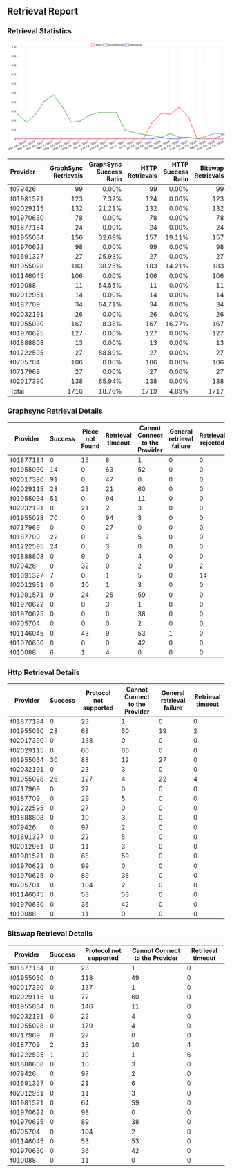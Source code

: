 ## Retrieval Report
### Retrieval Statistics
<img src="https://raw.githubusercontent.com/data-preservation-programs/filplus-checker-assets/main/filecoin-project/filecoin-plus-large-datasets/issues/1534/1695391201004.png"/>

| Provider  | GraphSync Retrievals | GraphSync Success Ratio | HTTP Retrievals | HTTP Success Ratio | Bitswap Retrievals | Bitswap Success Ratio |
| :-------- | -------------------: | ----------------------: | --------------: | -----------------: | -----------------: | --------------------: |
| f079426   |                   99 |                   0.00% |              99 |              0.00% |                 99 |                 0.00% |
| f01981571 |                  123 |                   7.32% |             124 |              0.00% |                123 |                 0.00% |
| f02029115 |                  132 |                  21.21% |             132 |              0.00% |                132 |                 0.00% |
| f01970630 |                   78 |                   0.00% |              78 |              0.00% |                 78 |                 0.00% |
| f01877184 |                   24 |                   0.00% |              24 |              0.00% |                 24 |                 0.00% |
| f01955034 |                  156 |                  32.69% |             157 |             19.11% |                157 |                 0.00% |
| f01970622 |                   98 |                   0.00% |              99 |              0.00% |                 98 |                 0.00% |
| f01691327 |                   27 |                  25.93% |              27 |              0.00% |                 27 |                 0.00% |
| f01955028 |                  183 |                  38.25% |             183 |             14.21% |                183 |                 0.00% |
| f01146045 |                  106 |                   0.00% |             106 |              0.00% |                106 |                 0.00% |
| f010088   |                   11 |                  54.55% |              11 |              0.00% |                 11 |                 0.00% |
| f02012951 |                   14 |                   0.00% |              14 |              0.00% |                 14 |                 0.00% |
| f0187709  |                   34 |                  64.71% |              34 |              0.00% |                 34 |                 5.88% |
| f02032191 |                   26 |                   0.00% |              26 |              0.00% |                 26 |                 0.00% |
| f01955030 |                  167 |                   8.38% |             167 |             16.77% |                167 |                 0.00% |
| f01970625 |                  127 |                   0.00% |             127 |              0.00% |                127 |                 0.00% |
| f01888808 |                   13 |                   0.00% |              13 |              0.00% |                 13 |                 0.00% |
| f01222595 |                   27 |                  88.89% |              27 |              0.00% |                 27 |                 3.70% |
| f0705704  |                  106 |                   0.00% |             106 |              0.00% |                106 |                 0.00% |
| f0717969  |                   27 |                   0.00% |              27 |              0.00% |                 27 |                 0.00% |
| f02017390 |                  138 |                  65.94% |             138 |              0.00% |                138 |                 0.00% |
| Total     |                 1716 |                  18.76% |            1719 |              4.89% |               1717 |                 0.17% |

### Graphsync Retrieval Details
| Provider  | Success | Piece not Found | Retrieval timeout | Cannot Connect to the Provider | General retrieval failure | Retrieval rejected | Unconfirmed block transfer | Provider not online | Retrieval not free |
| --------- | ------- | --------------- | ----------------- | ------------------------------ | ------------------------- | ------------------ | -------------------------- | ------------------- | ------------------ |
| f01877184 | 0       | 15              | 8                 | 1                              | 0                         | 0                  | 0                          | 0                   | 0                  |
| f01955030 | 14      | 0               | 63                | 52                             | 0                         | 0                  | 0                          | 38                  | 0                  |
| f02017390 | 91      | 0               | 47                | 0                              | 0                         | 0                  | 0                          | 0                   | 0                  |
| f02029115 | 28      | 23              | 21                | 60                             | 0                         | 0                  | 0                          | 0                   | 0                  |
| f01955034 | 51      | 0               | 94                | 11                             | 0                         | 0                  | 0                          | 0                   | 0                  |
| f02032191 | 0       | 21              | 2                 | 3                              | 0                         | 0                  | 0                          | 0                   | 0                  |
| f01955028 | 70      | 0               | 94                | 3                              | 0                         | 0                  | 16                         | 0                   | 0                  |
| f0717969  | 0       | 0               | 27                | 0                              | 0                         | 0                  | 0                          | 0                   | 0                  |
| f0187709  | 22      | 0               | 7                 | 5                              | 0                         | 0                  | 0                          | 0                   | 0                  |
| f01222595 | 24      | 0               | 3                 | 0                              | 0                         | 0                  | 0                          | 0                   | 0                  |
| f01888808 | 0       | 9               | 0                 | 4                              | 0                         | 0                  | 0                          | 0                   | 0                  |
| f079426   | 0       | 32              | 9                 | 2                              | 0                         | 2                  | 0                          | 0                   | 54                 |
| f01691327 | 7       | 0               | 1                 | 5                              | 0                         | 14                 | 0                          | 0                   | 0                  |
| f02012951 | 0       | 10              | 1                 | 3                              | 0                         | 0                  | 0                          | 0                   | 0                  |
| f01981571 | 9       | 24              | 25                | 59                             | 0                         | 0                  | 6                          | 0                   | 0                  |
| f01970622 | 0       | 0               | 3                 | 1                              | 0                         | 0                  | 8                          | 86                  | 0                  |
| f01970625 | 0       | 0               | 0                 | 38                             | 0                         | 0                  | 0                          | 89                  | 0                  |
| f0705704  | 0       | 0               | 0                 | 2                              | 0                         | 0                  | 8                          | 41                  | 55                 |
| f01146045 | 0       | 43              | 9                 | 53                             | 1                         | 0                  | 0                          | 0                   | 0                  |
| f01970630 | 0       | 0               | 0                 | 42                             | 0                         | 0                  | 0                          | 36                  | 0                  |
| f010088   | 6       | 1               | 4                 | 0                              | 0                         | 0                  | 0                          | 0                   | 0                  |

### Http Retrieval Details
| Provider  | Success | Protocol not supported | Cannot Connect to the Provider | General retrieval failure | Retrieval timeout |
| --------- | ------- | ---------------------- | ------------------------------ | ------------------------- | ----------------- |
| f01877184 | 0       | 23                     | 1                              | 0                         | 0                 |
| f01955030 | 28      | 68                     | 50                             | 19                        | 2                 |
| f02017390 | 0       | 138                    | 0                              | 0                         | 0                 |
| f02029115 | 0       | 66                     | 66                             | 0                         | 0                 |
| f01955034 | 30      | 88                     | 12                             | 27                        | 0                 |
| f02032191 | 0       | 23                     | 3                              | 0                         | 0                 |
| f01955028 | 26      | 127                    | 4                              | 22                        | 4                 |
| f0717969  | 0       | 27                     | 0                              | 0                         | 0                 |
| f0187709  | 0       | 29                     | 5                              | 0                         | 0                 |
| f01222595 | 0       | 27                     | 0                              | 0                         | 0                 |
| f01888808 | 0       | 10                     | 3                              | 0                         | 0                 |
| f079426   | 0       | 97                     | 2                              | 0                         | 0                 |
| f01691327 | 0       | 22                     | 5                              | 0                         | 0                 |
| f02012951 | 0       | 11                     | 3                              | 0                         | 0                 |
| f01981571 | 0       | 65                     | 59                             | 0                         | 0                 |
| f01970622 | 0       | 99                     | 0                              | 0                         | 0                 |
| f01970625 | 0       | 89                     | 38                             | 0                         | 0                 |
| f0705704  | 0       | 104                    | 2                              | 0                         | 0                 |
| f01146045 | 0       | 53                     | 53                             | 0                         | 0                 |
| f01970630 | 0       | 36                     | 42                             | 0                         | 0                 |
| f010088   | 0       | 11                     | 0                              | 0                         | 0                 |

### Bitswap Retrieval Details
| Provider  | Success | Protocol not supported | Cannot Connect to the Provider | Retrieval timeout |
| --------- | ------- | ---------------------- | ------------------------------ | ----------------- |
| f01877184 | 0       | 23                     | 1                              | 0                 |
| f01955030 | 0       | 118                    | 49                             | 0                 |
| f02017390 | 0       | 137                    | 1                              | 0                 |
| f02029115 | 0       | 72                     | 60                             | 0                 |
| f01955034 | 0       | 146                    | 11                             | 0                 |
| f02032191 | 0       | 22                     | 4                              | 0                 |
| f01955028 | 0       | 179                    | 4                              | 0                 |
| f0717969  | 0       | 27                     | 0                              | 0                 |
| f0187709  | 2       | 18                     | 10                             | 4                 |
| f01222595 | 1       | 19                     | 1                              | 6                 |
| f01888808 | 0       | 10                     | 3                              | 0                 |
| f079426   | 0       | 97                     | 2                              | 0                 |
| f01691327 | 0       | 21                     | 6                              | 0                 |
| f02012951 | 0       | 11                     | 3                              | 0                 |
| f01981571 | 0       | 64                     | 59                             | 0                 |
| f01970622 | 0       | 98                     | 0                              | 0                 |
| f01970625 | 0       | 89                     | 38                             | 0                 |
| f0705704  | 0       | 104                    | 2                              | 0                 |
| f01146045 | 0       | 53                     | 53                             | 0                 |
| f01970630 | 0       | 36                     | 42                             | 0                 |
| f010088   | 0       | 11                     | 0                              | 0                 |
